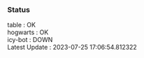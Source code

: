 ### Status


table : OK  
hogwarts : OK  
icy-bot : DOWN  
Latest Update : 2023-07-25 17:06:54.812322
